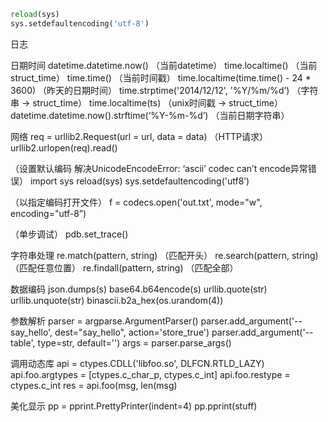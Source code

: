 ```python
reload(sys)
sys.setdefaultencoding('utf-8')
```

日志


日期时间
datetime.datetime.now() （当前datetime）
time.localtime()  （当前struct_time）
time.time()  （当前时间戳）
time.localtime(time.time() - 24 * 3600)   （昨天的日期时间）
time.strptime('2014/12/12', '%Y/%m/%d’)  （字符串 -> struct_time）
time.localtime(ts)  （unix时间戳 -> struct_time）
datetime.datetime.now().strftime(‘%Y-%m-%d’)  （当前日期字符串）

网络
req = urllib2.Request(url = url, data = data)  （HTTP请求）
urllib2.urlopen(req).read()

（设置默认编码
解决UnicodeEncodeError: ‘ascii’ codec can’t encode异常错误）
import sys
reload(sys)
sys.setdefaultencoding('utf8’)

（以指定编码打开文件）
f = codecs.open('out.txt', mode="w", encoding="utf-8”)

（单步调试）
pdb.set_trace()

字符串处理
re.match(pattern, string)   （匹配开头）
re.search(pattern, string)   （匹配任意位置）
re.findall(pattern, string)   （匹配全部）



数据编码
json.dumps(s)
base64.b64encode(s)
urllib.quote(str)
urllib.unquote(str)
binascii.b2a_hex(os.urandom(4))

参数解析
parser = argparse.ArgumentParser()
parser.add_argument('--say_hello', dest="say_hello", action='store_true')
parser.add_argument('--table', type=str, default='')
args = parser.parse_args()

调用动态库
api = ctypes.CDLL('libfoo.so', DLFCN.RTLD_LAZY)
api.foo.argtypes = [ctypes.c_char_p, ctypes.c_int]
api.foo.restype = ctypes.c_int
res = api.foo(msg, len(msg)

美化显示
pp = pprint.PrettyPrinter(indent=4)
pp.pprint(stuff)

```

```